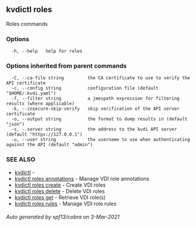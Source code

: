 ## kvdictl roles

Roles commands

### Options

```
  -h, --help   help for roles
```

### Options inherited from parent commands

```
  -C, --ca-file string         the CA certificate to use to verify the API certificate
  -c, --config string          configuration file (default "$HOME/.kvdi.yaml")
  -f, --filter string          a jmespath expression for filtering results (where applicable)
  -k, --insecure-skip-verify   skip verification of the API server certificate
  -o, --output string          the format to dump results in (default "json")
  -s, --server string          the address to the kvdi API server (default "https://127.0.0.1")
  -u, --user string            the username to use when authenticating against the API (default "admin")
```

### SEE ALSO

* [kvdictl](kvdictl.md)	 - 
* [kvdictl roles annotations](kvdictl_roles_annotations.md)	 - Manage VDI role annotations
* [kvdictl roles create](kvdictl_roles_create.md)	 - Create VDI roles
* [kvdictl roles delete](kvdictl_roles_delete.md)	 - Delete VDI roles
* [kvdictl roles get](kvdictl_roles_get.md)	 - Retrieve VDI role(s)
* [kvdictl roles rules](kvdictl_roles_rules.md)	 - Manage VDI role rules

###### Auto generated by spf13/cobra on 3-Mar-2021
